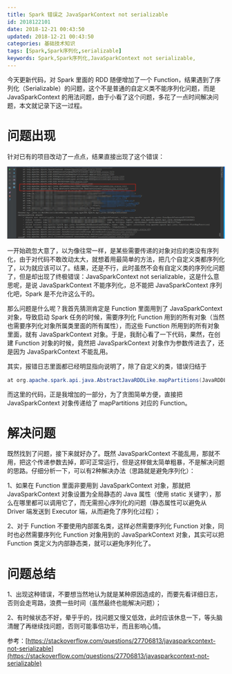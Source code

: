 ```yaml
---
title: Spark 错误之 JavaSparkContext not serializable
id: 2018122101
date: 2018-12-21 00:43:50
updated: 2018-12-21 00:43:50
categories: 基础技术知识
tags: [Spark,Spark序列化,serializable]
keywords: Spark,Spark序列化,JavaSparkContext not serializable,
---
```



今天更新代码，对 Spark 里面的 RDD 随便增加了一个 Function，结果遇到了序列化（Serializable）的问题，这个不是普通的自定义类不能序列化问题，而是 JavaSparkContext 的用法问题，由于小看了这个问题，多花了一点时间解决问题，本文就记录下这一过程。


<!-- more -->


# 问题出现


针对已有的项目改动了一点点，结果直接出现了这个错误：

![日志报错](https://raw.githubusercontent.com/iplaypi/img-playpi/master/img/old/b7f2e3a3gy1fydoetmx57j21gx0hjgph.jpg "日志报错")

一开始疏忽大意了，以为像往常一样，是某些需要传递的对象对应的类没有序列化，由于对代码不敢改动太大，就想着用最简单的方法，把几个自定义类都序列化了，以为就应该可以了。结果，还是不行，此时虽然不会有自定义类的序列化问题了，但是却出现了终极错误：JavaSparkContext not serializable，这是什么意思呢，是说 JavaSparkContext 不能序列化，总不能把 JavaSparkContext 序列化吧，Spark 是不允许这么干的。

那么问题是什么呢？我首先猜测肯定是 Function 里面用到了 JavaSparkContext 对象，导致启动 Spark 任务的时候，需要序列化 Function 用到的所有对象（当然也需要序列化对象所属类里面的所有属性），而这些 Function 所用到的所有对象里面，就有 JavaSparkContext 对象。于是，我耐心看了一下代码，果然，在创建 Function 对象的时候，竟然把 JavaSparkContext 对象作为参数传进去了，还是因为 JavaSparkContext 不能乱用。

其实，报错日志里面都已经明显指向说明了，除了自定义的类，错误归结于
```java
at org.apache.spark.api.java.AbstractJavaRDDLike.mapPartitions(JavaRDDLike.scala:46)
```
而这里的代码，正是我增加的一部分，为了贪图简单方便，直接把 JavaSparkContext 对象传递给了 mapPartitions 对应的 Function。


# 解决问题


既然找到了问题，接下来就好办了。既然 JavaSparkContext 不能乱用，那就不用，把这个传递参数去掉，即可正常运行，但是这样做太简单粗暴，不是解决问题的思路。仔细分析一下，可以有2种解决办法（思路就是避免序列化）：

1、如果在 Function 里面非要用到 JavaSparkContext 对象，那就把 JavaSparkContext 对象设置为全局静态的 Java 属性（使用 static 关键字），那么在哪里都可以调用它了，而无需担心序列化的问题（静态属性可以避免从 Driver 端发送到 Executor 端，从而避免了序列化过程）；

2、对于 Function 不要使用内部匿名类，这样必然需要序列化 Function 对象，同时也必然需要序列化 Function 对象用到的 JavaSparkContext 对象，其实可以把 Function 类定义为内部静态类，就可以避免序列化了。


# 问题总结


1、出现这种错误，不要想当然地认为就是某种原因造成的，而要先看详细日志，否则会走弯路，浪费一些时间（虽然最终也能解决问题）；

2、有时候状态不好，晕乎乎的，找问题又慢又低效，此时应该休息一下，等头脑清醒了再继续找问题，否则可能事倍功半，而且影响心情。

参考：[https://stackoverflow.com/questions/27706813/javasparkcontext-not-serializable](https://stackoverflow.com/questions/27706813/javasparkcontext-not-serializable)

